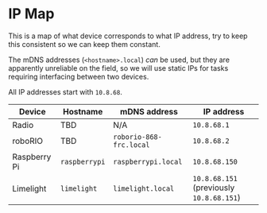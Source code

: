 # IP Map

This is a map of what device corresponds to what IP address, try to keep this consistent so we can keep them constant.

The mDNS addresses (`<hostname>.local`) _can_ be used, but they are apparently unreliable on the field, so we will use static IPs for tasks requiring interfacing between two devices.

All IP addresses start with `10.8.68`.

| Device       | Hostname      | mDNS address            | IP address                               |
| ------------ | ------------- | ----------------------- | ---------------------------------------- |
| Radio        | TBD           | N/A                     | `10.8.68.1`                              |
| roboRIO      | TBD           | `roborio-868-frc.local` | `10.8.68.2`                              |
| Raspberry Pi | `raspberrypi` | `raspberrypi.local`     | `10.8.68.150`                            |
| Limelight    | `limelight`   | `limelight.local`       | `10.8.68.151` (previously `10.8.68.151`) |
